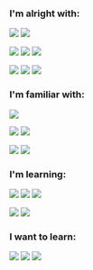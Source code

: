 ### I'm alright with:


![](https://img.shields.io/badge/python%20-%2314354C.svg?&style=flat&logo=python&logoColor=white)
![](https://img.shields.io/badge/java-%23ED8B00.svg?&style=flat&logo=java&logoColor=white)

![](https://img.shields.io/badge/markdown-%23000000.svg?&style=flat&logo=markdown&logoColor=white)
![](https://img.shields.io/badge/html5%20-%23E34F26.svg?&style=flat&logo=html5&logoColor=white)
![](https://img.shields.io/badge/css3%20-%231572B6.svg?&style=flat&logo=css3&logoColor=white)

![](https://img.shields.io/badge/django%20-%23092E20.svg?&style=flat&logo=django&logoColor=white)
![](https://img.shields.io/badge/tailwindcss%20-%2338B2AC.svg?&style=flat&logo=tailwind-css&logoColor=white)
![](https://img.shields.io/badge/bootstrap%20-%23563D7C.svg?&style=flat&logo=bootstrap&logoColor=white)

### I'm familiar with:

![](https://img.shields.io/badge/travisci%20-%232B2F33.svg?&style=flat&logo=travis&logoColor=white)

![](https://img.shields.io/badge/AWS%20-%23FF9900.svg?&style=flat&logo=amazon-aws&logoColor=white)
![](https://img.shields.io/badge/azure%20-%230072C6.svg?&style=flat&logo=azure-devops&logoColor=white)

![](https://img.shields.io/badge/Jupyter%20-%23F37626.svg?&style=flat&logo=Jupyter&logoColor=white)
![](https://img.shields.io/badge/pandas%20-%23150458.svg?&style=flat&logo=pandas&logoColor=white)

### I'm learning:

![](https://img.shields.io/badge/javascript%20-%23323330.svg?&style=flat&logo=javascript&logoColor=%23F7DF1E)
![](https://img.shields.io/badge/c%20-%2300599C.svg?&style=flat&logo=c&logoColor=white)
![](https://img.shields.io/badge/c++%20-%2300599C.svg?&style=flat&logo=c%2B%2B&ogoColor=white)

![](https://img.shields.io/badge/node.js%20-%2343853D.svg?&style=flat&logo=node.js&logoColor=white)
![](https://img.shields.io/badge/webpack%20-%238DD6F9.svg?&style=flat&logo=webpack&logoColor=black)

### I want to learn:

![](https://img.shields.io/badge/react%20-%2320232a.svg?&style=flat&logo=react&logoColor=%2361DAFB)
![](https://img.shields.io/badge/react_native%20-%2320232a.svg?&style=flat&logo=react&logoColor=%2361DAFB)
![](https://img.shields.io/badge/typescript%20-%23235A97.svg?&style=flat&logo=typescript&logoColor=white)

